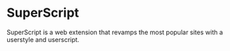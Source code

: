 # SuperScript
SuperScript is a web extension that revamps the most popular sites with a userstyle and userscript.
